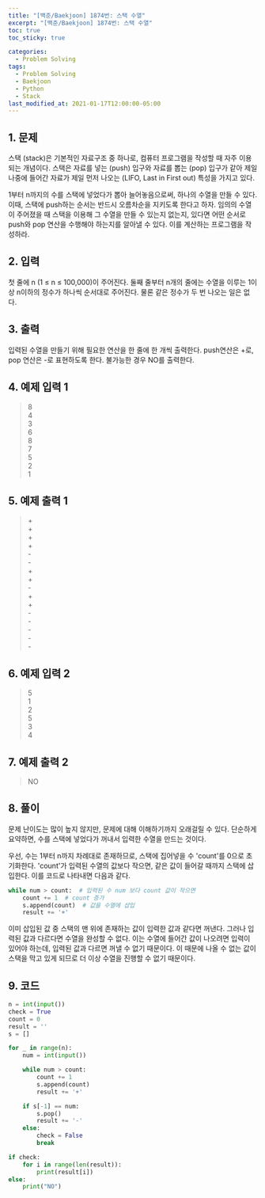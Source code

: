 ```yaml
---
title: "[백준/Baekjoon] 1874번: 스택 수열"
excerpt: "[백준/Baekjoon] 1874번: 스택 수열"
toc: true
toc_sticky: true

categories:
  - Problem Solving
tags:
  - Problem Solving
  - Baekjoon
  - Python
  - Stack
last_modified_at: 2021-01-17T12:00:00-05:00
---
```


## 1. 문제

스택 (stack)은 기본적인 자료구조 중 하나로, 컴퓨터 프로그램을 작성할 때 자주 이용되는 개념이다. 스택은 자료를 넣는 (push) 입구와 자료를 뽑는 (pop) 입구가 같아 제일 나중에 들어간 자료가 제일 먼저 나오는 (LIFO, Last in First out) 특성을 가지고 있다.

1부터 n까지의 수를 스택에 넣었다가 뽑아 늘어놓음으로써, 하나의 수열을 만들 수 있다. 이때, 스택에 push하는 순서는 반드시 오름차순을 지키도록 한다고 하자. 임의의 수열이 주어졌을 때 스택을 이용해 그 수열을 만들 수 있는지 없는지, 있다면 어떤 순서로 push와 pop 연산을 수행해야 하는지를 알아낼 수 있다. 이를 계산하는 프로그램을 작성하라.

## 2. 입력

첫 줄에 n (1 ≤ n ≤ 100,000)이 주어진다. 둘째 줄부터 n개의 줄에는 수열을 이루는 1이상 n이하의 정수가 하나씩 순서대로 주어진다. 물론 같은 정수가 두 번 나오는 일은 없다.

## 3. 출력

입력된 수열을 만들기 위해 필요한 연산을 한 줄에 한 개씩 출력한다. push연산은 +로, pop 연산은 -로 표현하도록 한다. 불가능한 경우 NO를 출력한다.

## 4. 예제 입력 1

> 8  
> 4  
> 3  
> 6  
> 8  
> 7  
> 5  
> 2  
> 1

## 5. 예제 출력 1

> &#43;  
> &#43;  
> &#43;  
> &#43;  
> &#45;  
> &#45;  
> &#43;  
> &#43;  
> &#45;  
> &#43;  
> &#43;  
> &#45;  
> &#45;  
> &#45;  
> &#45;  
> &#45;

## 6. 예제 입력 2

> 5  
> 1  
> 2  
> 5  
> 3  
> 4

## 7. 예제 출력 2

> NO

## 8. 풀이

문제 난이도는 많이 높지 않지만, 문제에 대해 이해하기까지 오래걸릴 수 있다. 단순하게 요약하면, 수를 스택에 넣었다가 꺼내서 입력한 수열을 만드는 것이다.

우선, 수는 1부터 n까지 차례대로 존재하므로, 스택에 집어넣을 수 'count'를 0으로 초기화한다. 'count'가 입력된 수열의 값보다 작으면, 같은 값이 들어갈 때까지 스택에 삽입한다. 이를 코드로 나타내면 다음과 같다.

```python
while num > count:  # 입력된 수 num 보다 count 값이 작으면
    count += 1  # count 증가
    s.append(count)  # 값을 수열에 삽입
    result += '+'
```

이미 삽입된 값 중 스택의 맨 위에 존재하는 값이 입력한 값과 같다면 꺼낸다. 그러나 입력된 값과 다르다면 수열을 완성할 수 없다. 이는 수열에 들어간 값이 나오려면 입력이 있어야 하는데, 입력된 값과 다르면 꺼낼 수 없기 때문이다. 이 때문에 나올 수 없는 값이 스택을 막고 있게 되므로 더 이상 수열을 진행할 수 없기 때문이다.

## 9. 코드

```python
n = int(input())
check = True
count = 0
result = ''
s = []

for _ in range(n):
    num = int(input())

    while num > count:
        count += 1
        s.append(count)
        result += '+'

    if s[-1] == num:
        s.pop()
        result += '-'
    else:
        check = False
        break

if check:
    for i in range(len(result)):
        print(result[i])
else:
    print("NO")

```
